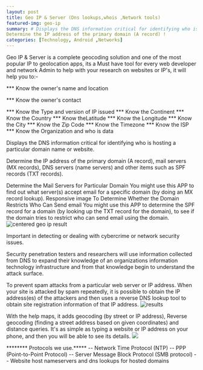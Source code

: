 ```yaml
---
layout: post
title: Geo IP & Server (Dns lookups,whois ,Network tools)
featured-img: geo-ip
summary: # Displays the DNS information critical for identifying who is hosting a particular domain name or website.
Determine the IP address of the primary domain (A record) !
categories: [Technology, Android ,Networks]
---
```


Geo IP & Server is a complete geocoding solution and one of the most popular IP to geolocation apps, its a Must have tool for every web developer and network Admin to help with your research on websites or IP's, it will help you to:-

*** Know the owner's name and location

*** Know the owner's contact

*** Know the Type and version of IP issued
*** Know the Continent
*** Know the Country
*** Know theLatitude
*** Know the Longitude
*** Know the City
*** Know the Zip Code
*** Know the Timezone
*** Know the ISP
*** Know the Organization and who is data

Displays the DNS information critical for identifying who is hosting a particular domain name or website.

Determine the IP address of the primary domain (A record), mail servers (MX records), DNS servers (name servers) and other items such as SPF records (TXT records).

Determine the Mail Servers for Particular Domain You might use this APP to find out what server(s) accept email for a specific domain (by doing an MX record lookup).
Responsive image To Determine Whether the Domain Restricts Who Can Send email You might use this APP to determine the SPF record for a domain (by looking up the TXT record for the domain), to see if the domain tries to restrict who can send email using the domain.
![centered geo ip result](https://blog.hamsoftug.com/assets/img/posts_contents/feature.png)

Important in detecting or dealing with cybercrime or network security issues.

Security penetration testers and researchers will use information collected from DNS to expand their knowledge of an organizations information technology infrastructure and from that knowledge begin to understand the attack surface.

To prevent spam attacks from a particular web server or IP address. When your site is attacked by spam repeatedly, it is possible to obtain the IP address(es) of the attackers and then uses a reverse DNS lookup tool to obtain site registration information of that IP address.
![results](https://blog.hamsoftug.com/assets/img/posts_contents/4.png)

With the help maps, it adds geocoding (by street or IP address),
Reverse geocoding (finding a street address based on given coordinates) and distance queries.
It's as simple as typing a website or IP address on your phone, and then you will be able to see its details.
![](https://blog.hamsoftug.com/assets/img/posts_contents/2.png)

******** Protocols we use.*****
-- Network Time Protocol (NTP)
-- PPP (Point-to-Point Protocol)
-- Server Message Block Protocol (SMB protocol)
-- Website host nameservers and dns lookups for hosted domains